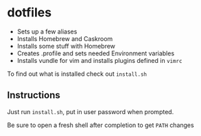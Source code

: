 # dotfiles

- Sets up a few aliases
- Installs Homebrew and Caskroom
- Installs some stuff with Homebrew
- Creates .profile and sets needed Environment variables
- Installs vundle for vim and installs plugins defined in `vimrc`

To find out what is installed check out `install.sh`

## Instructions

Just run `install.sh`, put in user password when prompted.

Be sure to open a fresh shell after completion to get `PATH` changes
